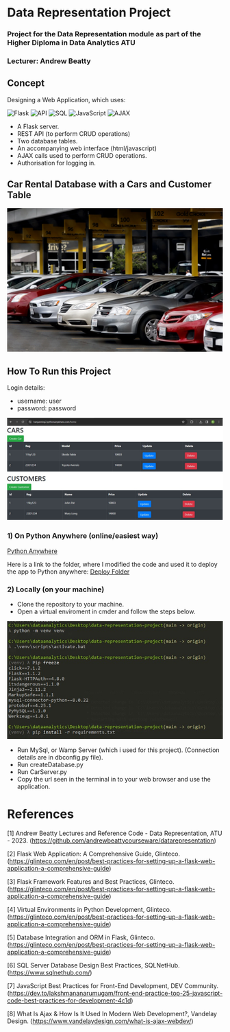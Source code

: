 # Data Representation Project
### Project for the Data Representation module as part of the Higher Diploma in Data Analytics ATU
### Lecturer: Andrew Beatty

## Concept
Designing a Web Application, which uses:

![Flask](https://img.shields.io/badge/Flask-000000?style=for-the-badge&logo=flask&logoColor=white)
![API](https://img.shields.io/badge/API-0298c3?style=for-the-badge&logo=Postman&logoColor=white)
![SQL](https://img.shields.io/badge/SQL-4479A1?style=for-the-badge&logo=MySQL&logoColor=white)
![JavaScript](https://img.shields.io/badge/JavaScript-F7DF1E?style=for-the-badge&logo=javascript&logoColor=black)
![AJAX](https://img.shields.io/badge/AJAX-3b2e5a?style=for-the-badge&logo=ajax&logoColor=white)

- A Flask server.
- REST API (to perform CRUD operations)
- Two database tables.
- An accompanying web interface (html/javascript)
- AJAX calls used to perform CRUD operations.
- Authorisation for logging in.

## Car Rental Database with a Cars and Customer Table

![Car Rental Database with a Cars and Customer Table](./images/rentalcars.jpg)

## How To Run this Project

Login details: 
- username: user 
- password: password

![Page View](./images/pageview.jpg)

### 1) On Python Anywhere (online/easiest way)
[Python Anywhere](https://benjanning2.pythonanywhere.com/home)

Here is a link to the folder, where I modified the code and used it to deploy the app to Python anywhere:
[Deploy Folder](https://github.com/benjanning/deploytopythonanywhere)

### 2) Locally (on your machine)
- Clone the repository to your machine.
- Open a virtual enviroment in cmder and follow the steps below.

![Venv Steps](./images/venv.jpg)

- Run MySql, or Wamp Server (which i used for this project). (Connection details are in dbconfig.py file).
- Run createDatabase.py 
- Run CarServer.py
- Copy the url seen in the terminal in to your web browser and use the application.
 
# References 
[1] Andrew Beatty Lectures and Reference Code - Data Representation, ATU - 2023. (https://github.com/andrewbeattycourseware/datarepresentation)

[2] Flask Web Application: A Comprehensive Guide, Glinteco. (https://glinteco.com/en/post/best-practices-for-setting-up-a-flask-web-application-a-comprehensive-guide)

[3] Flask Framework Features and Best Practices, Glinteco. (https://glinteco.com/en/post/best-practices-for-setting-up-a-flask-web-application-a-comprehensive-guide)

[4] Virtual Environments in Python Development, Glinteco. (https://glinteco.com/en/post/best-practices-for-setting-up-a-flask-web-application-a-comprehensive-guide)

[5] Database Integration and ORM in Flask, Glinteco. (https://glinteco.com/en/post/best-practices-for-setting-up-a-flask-web-application-a-comprehensive-guide)

[6] SQL Server Database Design Best Practices, SQLNetHub. (https://www.sqlnethub.com/)

[7] JavaScript Best Practices for Front-End Development, DEV Community. (https://dev.to/lakshmananarumugam/front-end-practice-top-25-javascript-code-best-practices-for-development-4c1d)

[8] What Is Ajax & How Is It Used In Modern Web Development?, Vandelay Design. (https://www.vandelaydesign.com/what-is-ajax-webdev/)

